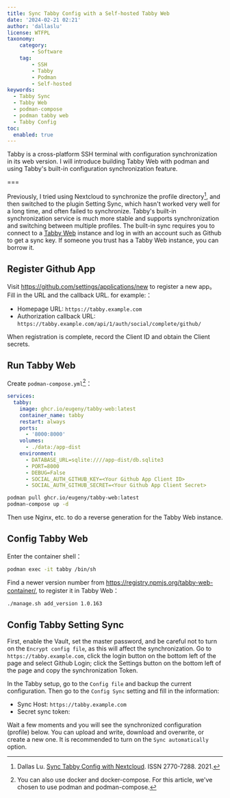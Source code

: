```yaml
---
title: Sync Tabby Config with a Self-hosted Tabby Web
date: '2024-02-21 02:21'
author: 'dallaslu'
license: WTFPL
taxonomy:
    category:
        - Software
    tag:
        - SSH
        - Tabby
        - Podman
        - Self-hosted
keywords:
  - Tabby Sync
  - Tabby Web
  - podman-compose
  - podman tabby web
  - Tabby Config
toc:
  enabled: true
---
```


Tabby is a cross-platform SSH terminal with configuration synchronization in its web version. I will introduce building Tabby Web with podman and using Tabby's built-in configuration synchronization feature.

===

Previously, I tried using Nextcloud to synchronize the profile directory[^sync-with-nextcloud], and then switched to the plugin Setting Sync, which hasn't worked very well for a long time, and often failed to synchronize. Tabby's built-in synchronization service is much more stable and supports synchronization and switching between multiple profiles. The built-in sync requires you to connect to a [Tabby Web](https://github.com/Eugeny/tabby-web) instance and log in with an account such as Github to get a sync key. If someone you trust has a Tabby Web instance, you can borrow it.

## Register Github App

Visit <https://github.com/settings/applications/new> to register a new app。Fill in the URL and the callback URL. for example:：

* Homepage URL: `https://tabby.example.com`
* Authorization callback URL: `https://tabby.example.com/api/1/auth/social/complete/github/`

When registration is complete, record the Client ID and obtain the Client secrets.

## Run Tabby Web

Create `podman-compose.yml`[^note:docker]：

```yaml
services:
  tabby:
    image: ghcr.io/eugeny/tabby-web:latest
    container_name: tabby
    restart: always
    ports:
      - '8000:8000'
    volumes:
      - ./data:/app-dist
    environment:
      - DATABASE_URL=sqlite:////app-dist/db.sqlite3 
      - PORT=8000
      - DEBUG=False
      - SOCIAL_AUTH_GITHUB_KEY=<Your Github App Client ID>
      - SOCIAL_AUTH_GITHUB_SECRET=<Your Github App Client Secret>
```

```bash
podman pull ghcr.io/eugeny/tabby-web:latest
podman-compose up -d
```

Then use Nginx, etc. to do a reverse generation for the Tabby Web instance.

## Config Tabby Web

Enter the container shell：

```bash
podman exec -it tabby /bin/sh
```

Find a newer version number from  <https://registry.npmjs.org/tabby-web-container/>, to register it in Tabby Web：

```bash
./manage.sh add_version 1.0.163
```

## Config Tabby Setting Sync

First, enable the Vault, set the master password, and be careful not to turn on the `Encrypt config file`, as this will affect the synchronization. Go to `https://tabby.example.com`, click the login button on the bottom left of the page and select Github Login; click the Settings button on the bottom left of the page and copy the synchronization Token.

In the Tabby setup, go to the `Config file` and backup the current configuration. Then go to the `Config Sync` setting and fill in the information:

* Sync Host: `https://tabby.example.com`
* Secret sync token: <Your Tabby Sync Token>

Wait a few moments and you will see the synchronized configuration (profile) below. You can upload and write, download and overwrite, or create a new one. It is recommended to turn on the `Sync automatically` option.

[^note:docker]: You can also use docker and docker-compose. For this article, we've chosen to use podman and podman-compose.
[^sync-with-nextcloud]: Dallas Lu. [Sync Tabby Config with Nextcloud](/sync-tabby-config-with-nextcloud/). ISSN 2770-7288. 2021.